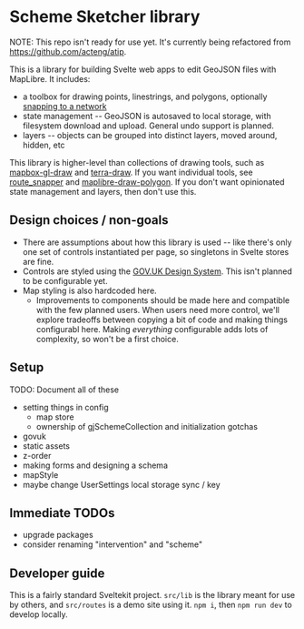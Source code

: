 # Scheme Sketcher library

NOTE: This repo isn't ready for use yet. It's currently being refactored from <https://github.com/acteng/atip>.

This is a library for building Svelte web apps to edit GeoJSON files with MapLibre. It includes:

- a toolbox for drawing points, linestrings, and polygons, optionally [snapping to a network](https://github.com/dabreegster/route_snapper/)
- state management -- GeoJSON is autosaved to local storage, with filesystem download and upload. General undo support is planned.
- layers -- objects can be grouped into distinct layers, moved around, hidden, etc

This library is higher-level than collections of drawing tools, such as [mapbox-gl-draw](https://github.com/mapbox/mapbox-gl-draw) and [terra-draw](https://github.com/JamesLMilner/terra-draw). If you want individual tools, see [route_snapper](https://github.com/dabreegster/route_snapper/) and [maplibre-draw-polygon](https://github.com/dabreegster/maplibre-draw-polygon). If you don't want opinionated state management and layers, then don't use this.

## Design choices / non-goals

- There are assumptions about how this library is used -- like there's only one set of controls instantiated per page, so singletons in Svelte stores are fine.
- Controls are styled using the [GOV.UK Design System](https://design-system.service.gov.uk/). This isn't planned to be configurable yet.
- Map styling is also hardcoded here.
  - Improvements to components should be made here and compatible with the few planned users. When users need more control, we'll explore tradeoffs between copying a bit of code and making things configurabl here. Making _everything_ configurable adds lots of complexity, so won't be a first choice.

## Setup

TODO: Document all of these

- setting things in config
  - map store
  - ownership of gjSchemeCollection and initialization gotchas
- govuk
- static assets
- z-order
- making forms and designing a schema
- mapStyle
- maybe change UserSettings local storage sync / key

## Immediate TODOs

- upgrade packages
- consider renaming "intervention" and "scheme"

## Developer guide

This is a fairly standard Sveltekit project. `src/lib` is the library meant for use by others, and `src/routes` is a demo site using it. `npm i`, then `npm run dev` to develop locally.
